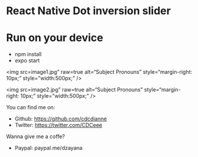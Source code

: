 # React Native Dot inversion slider

# Run on your device

- npm install
- expo start

<img
src=image1.jpg”
raw=true
alt=“Subject Pronouns”
style=“margin-right: 10px;”
style="width:500px;"
/>

<img
src=image2.jpg”
raw=true
alt=“Subject Pronouns”
style=“margin-right: 10px;”
style="width:500px;"
/>

You can find me on:

- Github: https://github.com/cdcdianne
- Twitter: https://twitter.com/CDCeee

Wanna give me a coffe?

- Paypal: paypal.me/dzayana
